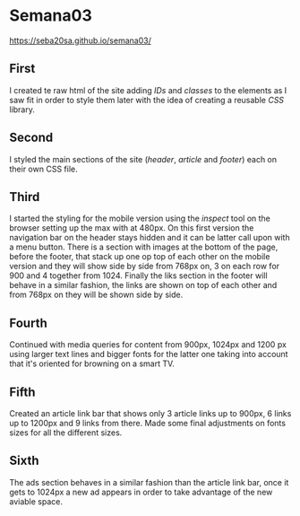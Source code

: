 # Semana03
https://seba20sa.github.io/semana03/

## First 
I created te raw html of the site adding *IDs* and *classes* to the elements as I saw fit in order to style them later with the idea of creating a reusable *CSS* library.

## Second 
I styled the main sections  of the site (*header*, *article* and *footer*) each on their own CSS file.

## Third 
I started the styling for the mobile version using the *inspect* tool on the browser setting up the max with at 480px. On this first version the navigation bar on the header stays hidden and it can be latter call upon with a menu button. There is a section with images at the bottom of the page, before the footer, that stack up one op top of each other on the mobile version and they will show side by side from 768px on, 3 on each row for 900 and 4 together from 1024. Finally the liks section in the footer will behave in a similar fashion, the links are shown on top of each other and from 768px  on they will be shown side by side.  

## Fourth
Continued with media queries for content from 900px, 1024px and 1200 px using larger text lines and bigger fonts for the latter one taking into account that it's oriented for browning on a smart TV. 

## Fifth
Created an article link bar that shows only 3 article links up to 900px, 6 links up to 1200px and 9 links from there. Made some final adjustments on fonts sizes for all the different sizes. 

## Sixth
The ads section behaves in a similar fashion than the article link bar, once it gets to 1024px a new ad
appears in order to take advantage of the new aviable space.